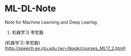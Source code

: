 # ML-DL-Note
Note for Machine Learning and Deep Learnig.

1. 机器学习 李宏毅

(机器学习-李宏毅)[http://speech.ee.ntu.edu.tw/~tlkagk/courses_ML17_2.html]
